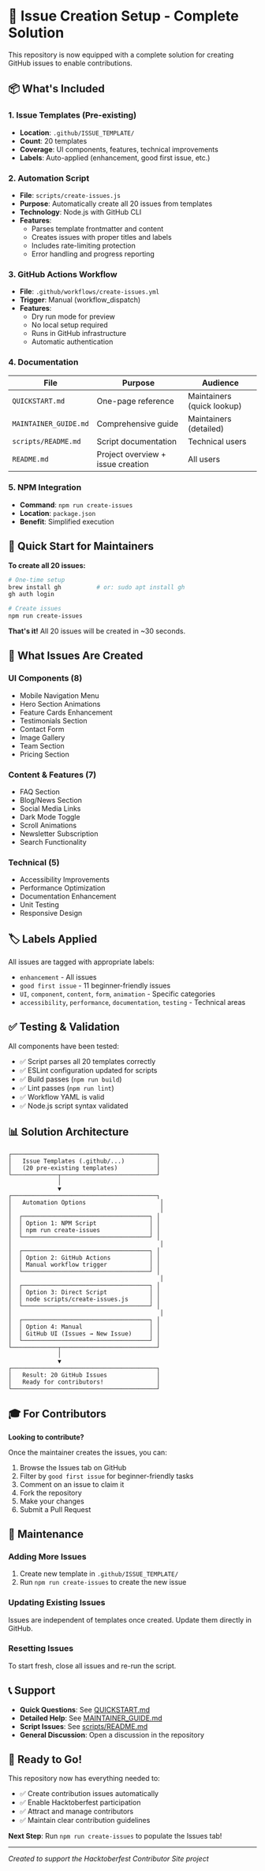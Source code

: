 # 🎯 Issue Creation Setup - Complete Solution

This repository is now equipped with a complete solution for creating GitHub issues to enable contributions.

## 📦 What's Included

### 1. Issue Templates (Pre-existing)
- **Location**: `.github/ISSUE_TEMPLATE/`
- **Count**: 20 templates
- **Coverage**: UI components, features, technical improvements
- **Labels**: Auto-applied (enhancement, good first issue, etc.)

### 2. Automation Script
- **File**: `scripts/create-issues.js`
- **Purpose**: Automatically create all 20 issues from templates
- **Technology**: Node.js with GitHub CLI
- **Features**:
  - Parses template frontmatter and content
  - Creates issues with proper titles and labels
  - Includes rate-limiting protection
  - Error handling and progress reporting

### 3. GitHub Actions Workflow
- **File**: `.github/workflows/create-issues.yml`
- **Trigger**: Manual (workflow_dispatch)
- **Features**:
  - Dry run mode for preview
  - No local setup required
  - Runs in GitHub infrastructure
  - Automatic authentication

### 4. Documentation

| File | Purpose | Audience |
|------|---------|----------|
| `QUICKSTART.md` | One-page reference | Maintainers (quick lookup) |
| `MAINTAINER_GUIDE.md` | Comprehensive guide | Maintainers (detailed) |
| `scripts/README.md` | Script documentation | Technical users |
| `README.md` | Project overview + issue creation | All users |

### 5. NPM Integration
- **Command**: `npm run create-issues`
- **Location**: `package.json`
- **Benefit**: Simplified execution

## 🚀 Quick Start for Maintainers

**To create all 20 issues:**

```bash
# One-time setup
brew install gh          # or: sudo apt install gh
gh auth login           

# Create issues
npm run create-issues
```

**That's it!** All 20 issues will be created in ~30 seconds.

## 🎯 What Issues Are Created

### UI Components (8)
- Mobile Navigation Menu
- Hero Section Animations  
- Feature Cards Enhancement
- Testimonials Section
- Contact Form
- Image Gallery
- Team Section
- Pricing Section

### Content & Features (7)
- FAQ Section
- Blog/News Section
- Social Media Links
- Dark Mode Toggle
- Scroll Animations
- Newsletter Subscription
- Search Functionality

### Technical (5)
- Accessibility Improvements
- Performance Optimization
- Documentation Enhancement
- Unit Testing
- Responsive Design

## 🏷️ Labels Applied

All issues are tagged with appropriate labels:
- `enhancement` - All issues
- `good first issue` - 11 beginner-friendly issues
- `UI`, `component`, `content`, `form`, `animation` - Specific categories
- `accessibility`, `performance`, `documentation`, `testing` - Technical areas

## ✅ Testing & Validation

All components have been tested:
- ✅ Script parses all 20 templates correctly
- ✅ ESLint configuration updated for scripts
- ✅ Build passes (`npm run build`)
- ✅ Lint passes (`npm run lint`)
- ✅ Workflow YAML is valid
- ✅ Node.js script syntax validated

## 📊 Solution Architecture

```
┌─────────────────────────────────────────┐
│   Issue Templates (.github/...)         │
│   (20 pre-existing templates)           │
└─────────────┬───────────────────────────┘
              │
              ▼
┌─────────────────────────────────────────┐
│   Automation Options                     │
│                                          │
│  ┌────────────────────────────────────┐ │
│  │ Option 1: NPM Script               │ │
│  │ npm run create-issues              │ │
│  └────────────────────────────────────┘ │
│                                          │
│  ┌────────────────────────────────────┐ │
│  │ Option 2: GitHub Actions           │ │
│  │ Manual workflow trigger            │ │
│  └────────────────────────────────────┘ │
│                                          │
│  ┌────────────────────────────────────┐ │
│  │ Option 3: Direct Script            │ │
│  │ node scripts/create-issues.js      │ │
│  └────────────────────────────────────┘ │
│                                          │
│  ┌────────────────────────────────────┐ │
│  │ Option 4: Manual                   │ │
│  │ GitHub UI (Issues → New Issue)     │ │
│  └────────────────────────────────────┘ │
└─────────────┬───────────────────────────┘
              │
              ▼
┌─────────────────────────────────────────┐
│   Result: 20 GitHub Issues              │
│   Ready for contributors!               │
└─────────────────────────────────────────┘
```

## 🎓 For Contributors

**Looking to contribute?**

Once the maintainer creates the issues, you can:

1. Browse the Issues tab on GitHub
2. Filter by `good first issue` for beginner-friendly tasks
3. Comment on an issue to claim it
4. Fork the repository
5. Make your changes
6. Submit a Pull Request

## 🔧 Maintenance

### Adding More Issues
1. Create new template in `.github/ISSUE_TEMPLATE/`
2. Run `npm run create-issues` to create the new issue

### Updating Existing Issues
Issues are independent of templates once created. Update them directly in GitHub.

### Resetting Issues
To start fresh, close all issues and re-run the script.

## 📞 Support

- **Quick Questions**: See [QUICKSTART.md](QUICKSTART.md)
- **Detailed Help**: See [MAINTAINER_GUIDE.md](MAINTAINER_GUIDE.md)
- **Script Issues**: See [scripts/README.md](scripts/README.md)
- **General Discussion**: Open a discussion in the repository

## 🎉 Ready to Go!

This repository now has everything needed to:
- ✅ Create contribution issues automatically
- ✅ Enable Hacktoberfest participation
- ✅ Attract and manage contributors
- ✅ Maintain clear contribution guidelines

**Next Step**: Run `npm run create-issues` to populate the Issues tab!

---

*Created to support the Hacktoberfest Contributor Site project*
